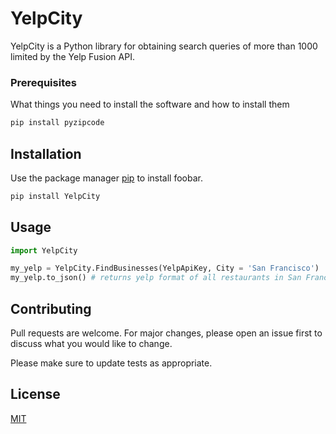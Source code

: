 # YelpCity

YelpCity is a Python library for obtaining search queries of more than 1000 limited by the Yelp Fusion API.

### Prerequisites

What things you need to install the software and how to install them
```bash
pip install pyzipcode
```
## Installation

Use the package manager [pip](https://pip.pypa.io/en/stable/) to install foobar.

```bash
pip install YelpCity
```

## Usage

```python
import YelpCity

my_yelp = YelpCity.FindBusinesses(YelpApiKey, City = 'San Francisco')
my_yelp.to_json() # returns yelp format of all restaurants in San Francisco
```

## Contributing
Pull requests are welcome. For major changes, please open an issue first to discuss what you would like to change.

Please make sure to update tests as appropriate.

## License
[MIT](https://choosealicense.com/licenses/mit/)
